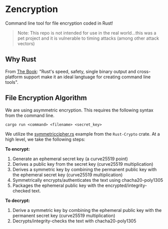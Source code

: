 # Zencryption
 
Command line tool for file encryption coded in Rust!

> Note: This repo is not intended for use in the real world...this was a pet project and it is vulnerable to timing attacks (among other attack vectors)

## Why Rust
From [The Book](https://doc.rust-lang.org/book/2018-edition/ch12-00-an-io-project.html): "Rust's speed, safety, single binary output and cross-platform support make it an ideal langtuage for creating command line tools".

## File Encryption Algorithm

We are using asymmetric encryption. This requires the following syntax from the command line.

```
cargo run <command> <filename> <secret_key>
```

We utilize the [symmetriccipher.rs](https://docs.rs/crate/rust-crypto/0.2.36/source/examples/symmetriccipher.rs) example from the ```Rust-Crypto``` crate. At a high level, we take the following steps:

**To encrypt:**
1. Generate an ephemeral secret key (a curve25519 point)
2. Derives a public key from the secret key (curve25519 multiplication)
3. Derives a symmetric key by combining the permanent public key with the ephemeral secret key (curve25519 multiplication)
4. Symmetrically encrypts/authenticates the text using chacha20-poly1305
5. Packages the ephemeral public key with the encrypted/integrity-checked text.

**To decrypt:**
1. Derive a symmetric key by combining the ephemeral public key with the permanent secret key (curve25519 multiplication)
2. Decrypts/integrity-checks the text with chacha20-poly1305